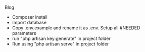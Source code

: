Blog

- Composer install
- Import database
- Copy .env.example and rename it as .env. Setup all #NEEDED parameters
- run "php artisan key:generate" in project folder
- Run using "php artisan serve" in project folder
